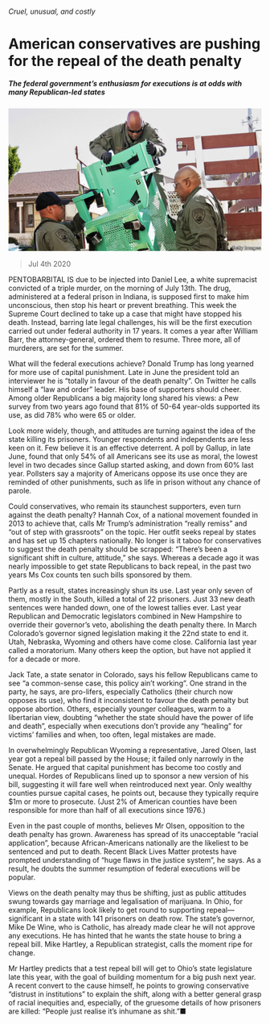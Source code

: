 ###### Cruel, unusual, and costly

# American conservatives are pushing for the repeal of the death penalty 

##### The federal government’s enthusiasm for executions is at odds with many Republican-led states 

![image](images/20200704_USP003_0.jpg) 

> Jul 4th 2020 

PENTOBARBITAL IS due to be injected into Daniel Lee, a white supremacist convicted of a triple murder, on the morning of July 13th. The drug, administered at a federal prison in Indiana, is supposed first to make him unconscious, then stop his heart or prevent breathing. This week the Supreme Court declined to take up a case that might have stopped his death. Instead, barring late legal challenges, his will be the first execution carried out under federal authority in 17 years. It comes a year after William Barr, the attorney-general, ordered them to resume. Three more, all of murderers, are set for the summer.

What will the federal executions achieve? Donald Trump has long yearned for more use of capital punishment. Late in June the president told an interviewer he is “totally in favour of the death penalty”. On Twitter he calls himself a “law and order” leader. His base of supporters should cheer. Among older Republicans a big majority long shared his views: a Pew survey from two years ago found that 81% of 50-64 year-olds supported its use, as did 78% who were 65 or older.


Look more widely, though, and attitudes are turning against the idea of the state killing its prisoners. Younger respondents and independents are less keen on it. Few believe it is an effective deterrent. A poll by Gallup, in late June, found that only 54% of all Americans see its use as moral, the lowest level in two decades since Gallup started asking, and down from 60% last year. Pollsters say a majority of Americans oppose its use once they are reminded of other punishments, such as life in prison without any chance of parole.

Could conservatives, who remain its staunchest supporters, even turn against the death penalty? Hannah Cox, of a national movement founded in 2013 to achieve that, calls Mr Trump’s administration “really remiss” and “out of step with grassroots” on the topic. Her outfit seeks repeal by states and has set up 15 chapters nationally. No longer is it taboo for conservatives to suggest the death penalty should be scrapped: “There’s been a significant shift in culture, attitude,” she says. Whereas a decade ago it was nearly impossible to get state Republicans to back repeal, in the past two years Ms Cox counts ten such bills sponsored by them.

Partly as a result, states increasingly shun its use. Last year only seven of them, mostly in the South, killed a total of 22 prisoners. Just 33 new death sentences were handed down, one of the lowest tallies ever. Last year Republican and Democratic legislators combined in New Hampshire to override their governor’s veto, abolishing the death penalty there. In March Colorado’s governor signed legislation making it the 22nd state to end it. Utah, Nebraska, Wyoming and others have come close. California last year called a moratorium. Many others keep the option, but have not applied it for a decade or more.

Jack Tate, a state senator in Colorado, says his fellow Republicans came to see “a common-sense case, this policy ain’t working”. One strand in the party, he says, are pro-lifers, especially Catholics (their church now opposes its use), who find it inconsistent to favour the death penalty but oppose abortion. Others, especially younger colleagues, warm to a libertarian view, doubting “whether the state should have the power of life and death”, especially when executions don’t provide any “healing” for victims’ families and when, too often, legal mistakes are made.

In overwhelmingly Republican Wyoming a representative, Jared Olsen, last year got a repeal bill passed by the House; it failed only narrowly in the Senate. He argued that capital punishment has become too costly and unequal. Hordes of Republicans lined up to sponsor a new version of his bill, suggesting it will fare well when reintroduced next year. Only wealthy counties pursue capital cases, he points out, because they typically require $1m or more to prosecute. (Just 2% of American counties have been responsible for more than half of all executions since 1976.)

Even in the past couple of months, believes Mr Olsen, opposition to the death penalty has grown. Awareness has spread of its unacceptable “racial application”, because African-Americans nationally are the likeliest to be sentenced and put to death. Recent Black Lives Matter protests have prompted understanding of “huge flaws in the justice system”, he says. As a result, he doubts the summer resumption of federal executions will be popular.

Views on the death penalty may thus be shifting, just as public attitudes swung towards gay marriage and legalisation of marijuana. In Ohio, for example, Republicans look likely to get round to supporting repeal—significant in a state with 141 prisoners on death row. The state’s governor, Mike De Wine, who is Catholic, has already made clear he will not approve any executions. He has hinted that he wants the state house to bring a repeal bill. Mike Hartley, a Republican strategist, calls the moment ripe for change.

Mr Hartley predicts that a test repeal bill will get to Ohio’s state legislature late this year, with the goal of building momentum for a big push next year. A recent convert to the cause himself, he points to growing conservative “distrust in institutions” to explain the shift, along with a better general grasp of racial inequities and, especially, of the gruesome details of how prisoners are killed: “People just realise it’s inhumane as shit.”■

